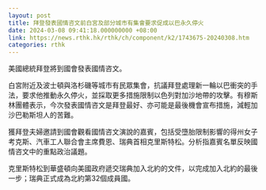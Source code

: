 ```yaml
---
layout: post
title: 拜登發表國情咨文前白宮及部分城市有集會要求促成以巴永久停火
date: 2024-03-08 09:41:18.000000000 +08:00
link: https://news.rthk.hk/rthk/ch/component/k2/1743675-20240308.htm
categories: rthk
---
```


美國總統拜登將到國會發表國情咨文。

白宮附近及波士頓與洛杉磯等城市有民眾集會，抗議拜登處理新一輪以巴衝突的手法，要求他推動永久停火，並採取更多措施限制以色列對加沙地帶的攻擊。有穆斯林團體表示，今次發表國情咨文是拜登最好、亦可能是最後機會宣布措施，減輕加沙巴勒斯坦人的苦難。

獲拜登夫婦邀請到國會觀看國情咨文演說的嘉賓，包括受墮胎限制影響的得州女子考克斯、汽車工人聯合會主席費恩、瑞典首相克里斯特松。分析指嘉賓名單反映國情咨文中的重點政治議題。

克里斯特松到華盛頓向美國政府遞交瑞典加入北約的文件，以完成加入北約的最後一步；瑞典正式成為北約第32個成員國。
